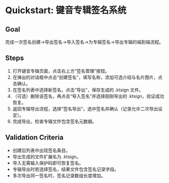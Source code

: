 # Quickstart: 键音专辑签名系统

## Goal
完成一次签名创建→导出签名→导入签名→为专辑签名→导出专辑的端到端流程。

## Steps
1. 打开键音专辑页面，点击右上方“签名管理”按钮。
2. 在弹出的对话框中点击“创建签名”，填写名称，添加可选介绍与名片图片，点击确认。
3. 在签名列表中选择新签名，点击“导出”，保存生成的 .ktsign 文件。
4. （可选）删除该签名，再点击“导入签名”并选择刚刚导出的 .ktsign，验证成功恢复。
5. 返回专辑导出流程，选择“签名导出”，选中签名并确认（记录允许二次导出设定）。
6. 完成导出，检查专辑文件包含签名元数据。

## Validation Criteria
- 创建后列表中出现签名条目。
- 导出生成的文件扩展名为 .ktsign。
- 导入无需输入保护码即可恢复签名。
- 专辑导出时若选择签名，结果文件包含签名记录字段。
- 多次导出同一签名时，签名记录数组长度增加。
